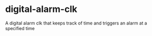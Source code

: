 # digital-alarm-clk
A digital alarm clk that keeps track of time and triggers an alarm at a specified time
